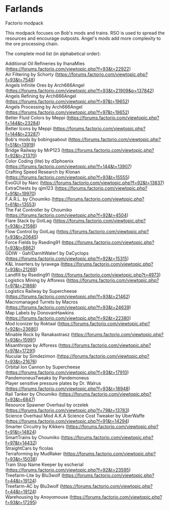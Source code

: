 # Farlands
Factorio modpack

This modpack focuses on Bob's mods and trains. RSO is used to spread the resources and encourage outposts. Angel's mods add more complexity to the ore processing chain.
  
The complete mod list (in alphabetical order):  
  
Additional Oil Refineries by IhanaMies (https://forums.factorio.com/viewtopic.php?f=93&t=22922)  
Air Filtering by Schorty (https://forums.factorio.com/viewtopic.php?f=93&t=7548)  
Angels Infinite Ores by Arch666Angel (https://forums.factorio.com/viewtopic.php?f=93&t=21909&p=137842)  
Angels Refining by Arch666Angel (https://forums.factorio.com/viewtopic.php?f=97&t=19652)  
Angels Processing by Arch666Angel (https://forums.factorio.com/viewtopic.php?f=97&t=19652)  
Better Fluid Colors by Meppi (https://forums.factorio.com/viewtopic.php?f=144&t=23284)  
Better Icons by Meppi (https://forums.factorio.com/viewtopic.php?f=144&t=23287)  
Bob's mods by bobingsabout (https://forums.factorio.com/viewtopic.php?f=51&t=13919)  
Bridge Railway by MrP123 (https://forums.factorio.com/viewtopic.php?f=92&t=21370)  
Color Coding (lite) by d3phoenix (https://forums.factorio.com/viewtopic.php?f=144&t=13907)  
Crafting Speed Research by Klonan (https://forums.factorio.com/viewtopic.php?f=93&t=15555)  
EvoGUI by Narc (https://forums.factorio.com/viewtopic.php?f=92&t=13837)  
ExtraChests by qjm123 (https://forums.factorio.com/viewtopic.php?f=91&t=19970)  
F.A.R.L. by Choumiko (https://forums.factorio.com/viewtopic.php?f=61&t=13553)  
The Fat Controller by Choumiko (https://forums.factorio.com/viewtopic.php?f=92&t=4504)  
Flare Stack by GotLag (https://forums.factorio.com/viewtopic.php?f=93&t=21586)    
Flow Control by GotLag (https://forums.factorio.com/viewtopic.php?f=93&t=20645)  
Force Fields by Rseding91 (https://forums.factorio.com/viewtopic.php?f=93&t=6862)  
GDIW - Gah!DarnItWater! by DaCyclops (https://forums.factorio.com/viewtopic.php?f=92&t=15315)  
K&L Inserters by lyravega (https://forums.factorio.com/viewtopic.php?f=93&t=21269)  
Landfill by Rseding91 (https://forums.factorio.com/viewtopic.php?t=4973)  
Logistics Mining by Afforess (https://forums.factorio.com/viewtopic.php?f=97&t=21868)  
Logistics Railway by Supercheese (https://forums.factorio.com/viewtopic.php?f=93&t=21462)  
Macromanaged Turrets by Macros (https://forums.factorio.com/viewtopic.php?f=93&t=24639)  
Map Labels by DonovanHawkins (https://forums.factorio.com/viewtopic.php?f=92&t=22380)  
Mod Iconizer by Roktaal (https://forums.factorio.com/viewtopic.php?f=92&t=23680)  
Minable Rock by Ranakastrasz (https://forums.factorio.com/viewtopic.php?f=93&t=15991)  
Misanthrope by Afforess (https://forums.factorio.com/viewtopic.php?f=97&t=17291)  
Nucular by Simdezimon (https://forums.factorio.com/viewtopic.php?f=93&t=21676)  
Orbital Ion Cannon by Supercheese (https://forums.factorio.com/viewtopic.php?f=93&t=17910)  
PandemoneusTweaks by Pandemoneus  
Player sensitive pressure plates by Dr. Walrus (https://forums.factorio.com/viewtopic.php?f=93&t=18948)  
Rail Tanker by Choumiko (https://forums.factorio.com/viewtopic.php?f=93&t=6847)  
Resource Spawner Overhaul by orzelek (https://forums.factorio.com/viewtopic.php?f=79&t=13783)  
Science Overhaul Mod A.K.A Science Cost Tweaker by UberWaffe (https://forums.factorio.com/viewtopic.php?f=91&t=14294)  
Smarter Circuitry by Kikkers (https://forums.factorio.com/viewtopic.php?f=91&t=14824)  
SmartTrains by Choumiko (https://forums.factorio.com/viewtopic.php?f=97&t=14432)  
StraightCars by ficolas  
Terraforming by MudRaker (https://forums.factorio.com/viewtopic.php?f=93&t=15038)  
Train Stop Name Keeper by escherial (https://forums.factorio.com/viewtopic.php?f=92&t=23595)  
Treefarm-Lite by Blu3wolf (https://forums.factorio.com/viewtopic.php?f=44&t=19124)  
Treefarm-AC by Blu3wolf (https://forums.factorio.com/viewtopic.php?f=44&t=19124)  
Warehousing by Anoyomouse (https://forums.factorio.com/viewtopic.php?f=93&t=17295)  
